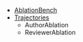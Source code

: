 - [AblationBench](README)
- [Trajectories](trajectories)
    - AuthorAblation
    - ReviewerAblation